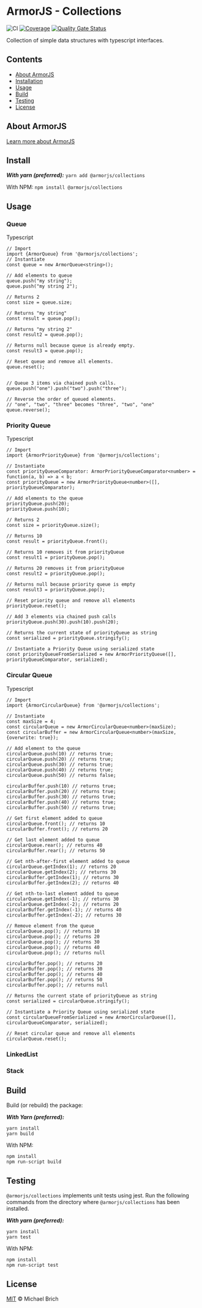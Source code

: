 # ArmorJS - Collections

![CI](https://github.com/armorjs/collections/workflows/CI/badge.svg?branch=master) [![Coverage](https://sonarcloud.io/api/project_badges/measure?project=armorjs_collections&metric=coverage)](https://sonarcloud.io/dashboard?id=armorjs_collections) [![Quality Gate Status](https://sonarcloud.io/api/project_badges/measure?project=armorjs_collections&metric=alert_status)](https://sonarcloud.io/dashboard?id=armorjs_collections)

Collection of simple data structures with typescript interfaces.

## Contents

-   [About ArmorJS](#about-armorjs)
-   [Installation](#Installation)
-   [Usage](#usage)
-   [Build](#build)
-   [Testing](#testing)
-   [License](#license)

## About ArmorJS

[Learn more about ArmorJS](https://github.com/armorjs/_project-home)

## Install

**_With yarn (preferred):_**
`yarn add @armorjs/collections`

With NPM:
`npm install @armorjs/collections`

## Usage

### Queue

Typescript

```
// Import
import {ArmorQueue} from '@armorjs/collections';
// Instantiate
const queue = new ArmorQueue<string>();

// Add elements to queue
queue.push("my string");
queue.push("my string 2");

// Returns 2
const size = queue.size;

// Returns "my string"
const result = queue.pop();

// Returns "my string 2"
const result2 = queue.pop();

// Returns null because queue is already empty.
const result3 = queue.pop();

// Reset queue and remove all elements.
queue.reset();


// Queue 3 items via chained push calls.
queue.push("one").push("two").push("three");

// Reverse the order of queued elements.
// "one", "two", "three" becomes "three", "two", "one"
queue.reverse();

```

### Priority Queue

Typescript

```
// Import
import {ArmorPriorityQueue} from '@armorjs/collections';

// Instantiate
const priorityQueueComparator: ArmorPriorityQueueComparator<number> = function(a, b) => a < b;
const priorityQueue = new ArmorPriorityQueue<number>([], priorityQueueComparator);

// Add elements to the queue
priorityQueue.push(20);
priorityQueue.push(10);

// Returns 2
const size = priorityQueue.size();

// Returns 10
const result = priorityQueue.front();

// Returns 10 removes it from priorityQueue
const result1 = priorityQueue.pop();

// Returns 20 removes it from priorityQueue
const result2 = priorityQueue.pop();

// Returns null because priority queue is empty
const result3 = priorityQueue.pop();

// Reset priority queue and remove all elements
priorityQueue.reset();

// Add 3 elements via chained push calls
priorityQueue.push(30).push(10).push(20);

// Returns the current state of priorityQueue as string
const serialized = priorityQueue.stringify();

// Instantiate a Priority Queue using serialized state
const priorityQueueFromSerialized = new ArmorPriorityQueue([], priorityQueueComparator, serialized);
```

### Circular Queue

Typescript

```
// Import
import {ArmorCircularQueue} from '@armorjs/collections';

// Instantiate
const maxSize = 4;
const circularQueue = new ArmorCircularQueue<number>(maxSize);
const circularBuffer = new ArmorCircularQueue<number>(maxSize, {overwrite: true});

// Add element to the queue
circularQueue.push(10) // returns true;
circularQueue.push(20) // returns true;
circularQueue.push(30) // returns true;
circularQueue.push(40) // returns true;
circularQueue.push(50) // returns false;

circularBuffer.push(10) // returns true;
circularBuffer.push(20) // returns true;
circularBuffer.push(30) // returns true;
circularBuffer.push(40) // returns true;
circularBuffer.push(50) // returns true;

// Get first element added to queue
circularQueue.front(); // returns 10
circularBuffer.front(); // returns 20

// Get last element added to queue
circularQueue.rear(); // returns 40
circularBuffer.rear(); // returns 50

// Get nth-after-first element added to queue
circularQueue.getIndex(1); // returns 20
circularQueue.getIndex(2); // returns 30
circularBuffer.getIndex(1); // returns 30
circularBuffer.getIndex(2); // returns 40

// Get nth-to-last element added to queue
circularQueue.getIndex(-1); // returns 30
circularQueue.getIndex(-2); // returns 20
circularBuffer.getIndex(-1); // returns 40
circularBuffer.getIndex(-2); // returns 30

// Remove element from the queue
circularQueue.pop(); // returns 10
circularQueue.pop(); // returns 20
circularQueue.pop(); // returns 30
circularQueue.pop(); // returns 40
circularQueue.pop(); // returns null

circularBuffer.pop(); // returns 20
circularBuffer.pop(); // returns 30
circularBuffer.pop(); // returns 40
circularBuffer.pop(); // returns 50
circularBuffer.pop(); // returns null

// Returns the current state of priorityQueue as string
const serialized = circularQueue.stringify();

// Instantiate a Priority Queue using serialized state
const circularQueueFromSerialized = new ArmorCircularQueue([], circularQueueComparator, serialized);

// Reset circular queue and remove all elements
circularQueue.reset();

```

### LinkedList

### Stack

## Build

Build (or rebuild) the package:

**_With Yarn (preferred):_**

```
yarn install
yarn build
```

With NPM:

```
npm install
npm run-script build
```

## Testing

`@armorjs/collections` implements unit tests using jest. Run the following commands from the directory where `@armorjs/collections` has been installed.

**_With yarn (preferred):_**

```
yarn install
yarn test
```

With NPM:

```
npm install
npm run-script test
```

## License

[MIT](LICENSE) &copy; Michael Brich
